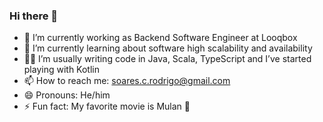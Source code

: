 ### Hi there 👋

- 🔭 I’m currently working as Backend Software Engineer at Looqbox
- 🌱 I’m currently learning about software high scalability and availability 
- 👨‍💻 I’m usually writing code in Java, Scala, TypeScript and I’ve started playing with Kotlin
- 📫 How to reach me: soares.c.rodrigo@gmail.com
- 😄 Pronouns: He/him
- ⚡ Fun fact: My favorite movie is Mulan 🐉
